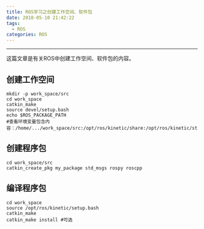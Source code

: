 ```yaml
---
title: ROS学习之创建工作空间、软件包
date: 2018-05-10 21:42:22
tags:
  - ROS 
categories: ROS
---
```


-----

这篇文章是有关ROS中创建工作空间、软件包的内容。

<!--more--->

## 创建工作空间

~~~~~shell
mkdir -p work_space/src
cd work_space
catkin_make
source devel/setup.bash
echo $ROS_PACKAGE_PATH	
#查看环境变量包含内容：/home/.../work_space/src:/opt/ros/kinetic/share:/opt/ros/kinetic/stacks
~~~~~

## 创建程序包

~~~~~shell
cd work_space/src
catkin_create_pkg my_package std_msgs rospy roscpp
~~~~~

## 编译程序包

~~~~shell
cd work_space
source /opt/ros/kinetic/setup.bash
catkin_make
catkin_make install #可选
~~~~

